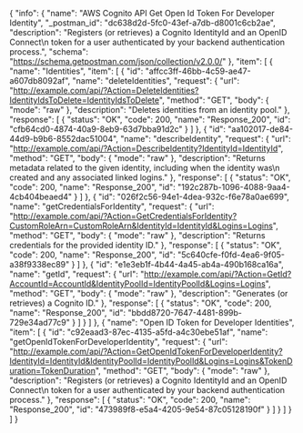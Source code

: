 {
  "info": {
    "name": "AWS Cognito API Get Open Id Token For Developer Identity",
    "_postman_id": "dc638d2d-5fc0-43ef-a7db-d8001c6cb2ae",
    "description": "Registers (or retrieves) a Cognito IdentityId and an OpenID Connect\n         token for a user authenticated by your backend authentication process.",
    "schema": "https://schema.getpostman.com/json/collection/v2.0.0/"
  },
  "item": [
    {
      "name": "Identities",
      "item": [
        {
          "id": "affcc3ff-46bb-4c59-ae47-a607db8092af",
          "name": "deleteIdentities",
          "request": {
            "url": "http://example.com/api/?Action=DeleteIdentities?IdentityIdsToDelete=IdentityIdsToDelete",
            "method": "GET",
            "body": {
              "mode": "raw"
            },
            "description": "Deletes identities from an identity pool."
          },
          "response": [
            {
              "status": "OK",
              "code": 200,
              "name": "Response_200",
              "id": "cfb64cd0-4874-40a9-8eb9-63d7bba91d2c"
            }
          ]
        },
        {
          "id": "aa102017-de84-44d9-b9b6-8552dac51004",
          "name": "describeIdentity",
          "request": {
            "url": "http://example.com/api/?Action=DescribeIdentity?IdentityId=IdentityId",
            "method": "GET",
            "body": {
              "mode": "raw"
            },
            "description": "Returns metadata related to the given identity, including when the identity was\n         created and any associated linked logins."
          },
          "response": [
            {
              "status": "OK",
              "code": 200,
              "name": "Response_200",
              "id": "192c287b-1096-4088-9aa4-4cb404beaed4"
            }
          ]
        },
        {
          "id": "026f2c56-94e1-4dea-932c-f6e78a0ae699",
          "name": "getCredentialsForIdentity",
          "request": {
            "url": "http://example.com/api/?Action=GetCredentialsForIdentity?CustomRoleArn=CustomRoleArn&IdentityId=IdentityId&Logins=Logins",
            "method": "GET",
            "body": {
              "mode": "raw"
            },
            "description": "Returns credentials for the provided identity ID."
          },
          "response": [
            {
              "status": "OK",
              "code": 200,
              "name": "Response_200",
              "id": "5c640cfe-f0fd-4ea6-9f05-a38f9338ec89"
            }
          ]
        },
        {
          "id": "e1e3eb1f-4b44-4a45-ab4a-490b168ca16a",
          "name": "getId",
          "request": {
            "url": "http://example.com/api/?Action=GetId?AccountId=AccountId&IdentityPoolId=IdentityPoolId&Logins=Logins",
            "method": "GET",
            "body": {
              "mode": "raw"
            },
            "description": "Generates (or retrieves) a Cognito ID."
          },
          "response": [
            {
              "status": "OK",
              "code": 200,
              "name": "Response_200",
              "id": "bbdd8720-7647-4481-899b-729e34ad77c9"
            }
          ]
        }
      ]
    },
    {
      "name": "Open ID Token for Developer Identities",
      "item": [
        {
          "id": "c92eaad3-87ec-4135-a5fd-a4c30ebe51af",
          "name": "getOpenIdTokenForDeveloperIdentity",
          "request": {
            "url": "http://example.com/api/?Action=GetOpenIdTokenForDeveloperIdentity?IdentityId=IdentityId&IdentityPoolId=IdentityPoolId&Logins=Logins&TokenDuration=TokenDuration",
            "method": "GET",
            "body": {
              "mode": "raw"
            },
            "description": "Registers (or retrieves) a Cognito IdentityId and an OpenID Connect\n         token for a user authenticated by your backend authentication process."
          },
          "response": [
            {
              "status": "OK",
              "code": 200,
              "name": "Response_200",
              "id": "473989f8-e5a4-4205-9e54-87c05128190f"
            }
          ]
        }
      ]
    }
  ]
}